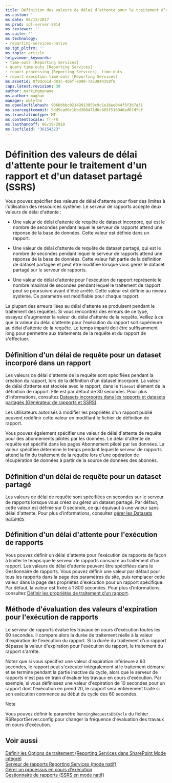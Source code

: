 ```yaml
---
title: Définition des valeurs de délai d’attente pour le traitement d’un rapport et d’un jeu de données partagé (SSRS) | Microsoft Docs
ms.custom: ''
ms.date: 06/13/2017
ms.prod: sql-server-2014
ms.reviewer: ''
ms.suite: ''
ms.technology:
- reporting-services-native
ms.tgt_pltfrm: ''
ms.topic: article
helpviewer_keywords:
- time-outs [Reporting Services]
- query time-outs [Reporting Services]
- report processing [Reporting Services], time-outs
- report execution time-outs [Reporting Services]
ms.assetid: 0f9dc61d-d03c-4bbf-8090-7a53844350f8
caps.latest.revision: 38
author: markingmyname
ms.author: maghan
manager: mblythe
ms.openlocfilehash: 9066dbbc02149913959c9c1e16ee044f5f3b7a31
ms.sourcegitcommit: 5dd5cad0c1bbd308471d6c885f516948ad67dfcf
ms.translationtype: MT
ms.contentlocale: fr-FR
ms.lasthandoff: 06/19/2018
ms.locfileid: "36154323"
---
```

# <a name="setting-time-out-values-for-report-and-shared-dataset-processing-ssrs"></a>Définition des valeurs de délai d'attente pour le traitement d'un rapport et d'un dataset partagé (SSRS)
  Vous pouvez spécifier des valeurs de délai d'attente pour fixer des limites à l'utilisation des ressources système. Le serveur de rapports accepte deux valeurs de délai d'attente :  
  
-   Une valeur de délai d'attente de requête de dataset incorporé, qui est le nombre de secondes pendant lequel le serveur de rapports attend une réponse de la base de données. Cette valeur est définie dans un rapport.  
  
-   Une valeur de délai d'attente de requête de dataset partagé, qui est le nombre de secondes pendant lequel le serveur de rapports attend une réponse de la base de données. Cette valeur fait partie de la définition de dataset partagée et peut être modifiée lorsque vous gérez le dataset partagé sur le serveur de rapports.  
  
-   Une valeur de délai d'attente pour l'exécution de rapport représente le nombre maximal de secondes pendant lequel le traitement de rapport peut se poursuivre avant d'être arrêté. Cette valeur est définie au niveau système. Ce paramètre est modifiable pour chaque rapport.  
  
 La plupart des erreurs liées au délai d'attente se produisent pendant le traitement des requêtes. Si vous rencontrez des erreurs de ce type, essayez d'augmenter la valeur du délai d'attente de la requête. Veillez à ce que la valeur du délai d'attente pour l'exécution du rapport soit supérieure au délai d'attente de la requête. Le temps imparti doit être suffisamment long pour permettre aux traitements de la requête et du rapport de s'effectuer.  
  
## <a name="setting-a-query-time-out-for-an-embedded-dataset-in-a-report"></a>Définition d'un délai de requête pour un dataset incorporé dans un rapport  
 Les valeurs de délai d'attente de la requête sont spécifiées pendant la création du rapport, lors de la définition d'un dataset incorporé. La valeur de délai d’attente est stockée avec le rapport, dans le `Timeout` élément de la définition de rapport. Elle est par défaut de 30 secondes. Pour plus d’informations, consultez [Datasets incorporés dans les rapports et datasets partagés &#40;Générateur de rapports et SSRS&#41;](../report-data/report-embedded-datasets-and-shared-datasets-report-builder-and-ssrs.md).  
  
 Les utilisateurs autorisés à modifier les propriétés d'un rapport publié peuvent redéfinir cette valeur en modifiant le fichier de définition de rapport.  
  
 Vous pouvez également spécifier une valeur de délai d'attente de requête pour des abonnements pilotés par les données. Le délai d'attente de requête est spécifié dans les pages Abonnement piloté par les données. La valeur spécifiée détermine le temps pendant lequel le serveur de rapports attend la fin du traitement de la requête lors d'une opération de récupération de données à partir de la source de données des abonnés.  
  
## <a name="setting-a-query-time-out-for-a-shared-dataset"></a>Définition d'un délai de requête pour un dataset partagé  
 Les valeurs de délai de requête sont spécifiées en secondes sur le serveur de rapports lorsque vous créez ou gérez un dataset partagé. Par défaut, cette valeur est définie sur 0 seconde, ce qui équivaut à une valeur sans délai d'attente. Pour plus d’informations, consultez [gérer les Datasets partagés](../report-data/manage-shared-datasets.md).  
  
## <a name="setting-a-report-execution-time-out"></a>Définition d'un délai d'attente pour l'exécution de rapports  
 Vous pouvez définir un délai d'attente pour l'exécution de rapports de façon à limiter le temps que le serveur de rapports consacre au traitement d'un rapport. Les valeurs de délai d'attente peuvent être spécifiées dans le Gestionnaire de rapports. Vous pouvez définir une valeur par défaut pour tous les rapports dans la page des paramètres du site, puis remplacer cette valeur dans la page des propriétés d'exécution pour un rapport spécifique. Par défaut, la valeur est fixée à 1 800 secondes. Pour plus d’informations, consultez [Définir les propriétés de traitement d’un rapport](set-report-processing-properties.md).  
  
## <a name="how-report-execution-time-out-values-are-evaluated"></a>Méthode d'évaluation des valeurs d'expiration pour l'exécution de rapports  
 Le serveur de rapports évalue les travaux en cours d'exécution toutes les 60 secondes. Il compare alors la durée de traitement réelle à la valeur d'expiration de l'exécution du rapport. Si la durée du traitement d'un rapport dépasse la valeur d'expiration pour l'exécution du rapport, le traitement du rapport s'arrête.  
  
 Notez que si vous spécifiez une valeur d'expiration inférieure à 60 secondes, le rapport peut s'exécuter intégralement si le traitement démarre et se termine pendant la partie inactive du cycle, alors que le serveur de rapports n'est pas en train d'évaluer les travaux en cours d'exécution. Par exemple, si vous définissez une valeur d'expiration de 10 secondes pour un rapport dont l'exécution en prend 20, le rapport sera entièrement traité si son exécution commence au début du cycle des 60 secondes.  
  
> [!NOTE]  
>  Vous pouvez définir le paramètre `RunningRequestsDbCycle` du fichier RSReportServer.config pour changer la fréquence d'évaluation des travaux en cours d'exécution.  
  
## <a name="see-also"></a>Voir aussi  
 [Définir les Options de traitement &#40;Reporting Services dans SharePoint Mode intégré&#41;](../set-processing-options-reporting-services-in-sharepoint-integrated-mode.md)   
 [Serveur de rapports Reporting Services &#40;mode natif&#41;](reporting-services-report-server-native-mode.md)   
 [Gérer un processus en cours d’exécution](../subscriptions/manage-a-running-process.md)   
 [Gestionnaire de rapports &#40;SSRS en mode natif&#41;](../report-manager-ssrs-native-mode.md)  
  
  